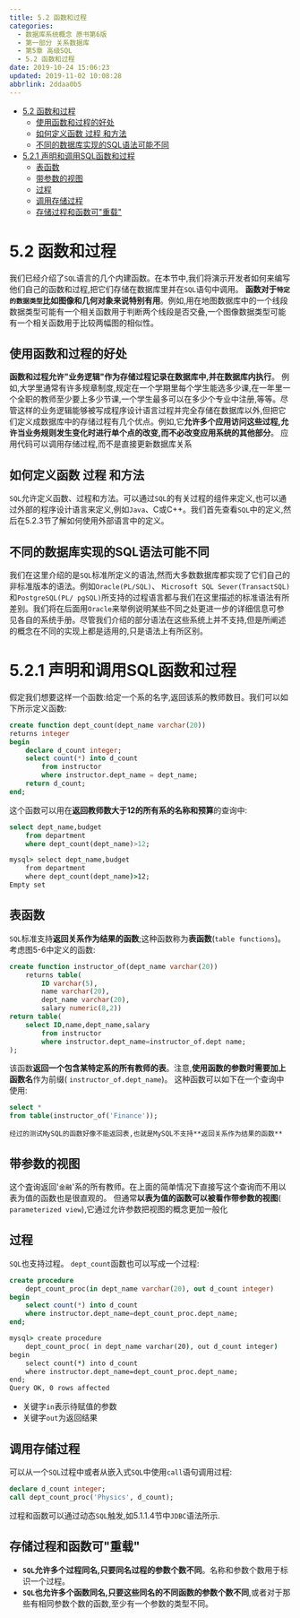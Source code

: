 ```yaml
---
title: 5.2 函数和过程
categories: 
  - 数据库系统概念 原书第6版
  - 第一部分 关系数据库
  - 第5章 高级SQL
  - 5.2 函数和过程
date: 2019-10-24 15:06:23
updated: 2019-11-02 10:08:28
abbrlink: 2ddaa0b5
---
```

- [5.2 函数和过程](/ReadingNotes/2ddaa0b5/#5-2-函数和过程)
    - [使用函数和过程的好处](/ReadingNotes/2ddaa0b5/#使用函数和过程的好处)
    - [如何定义函数 过程 和方法](/ReadingNotes/2ddaa0b5/#如何定义函数-过程-和方法)
    - [不同的数据库实现的SQL语法可能不同](/ReadingNotes/2ddaa0b5/#不同的数据库实现的SQL语法可能不同)
- [5.2.1 声明和调用SQL函数和过程](/ReadingNotes/2ddaa0b5/#5-2-1-声明和调用SQL函数和过程)
    - [表函数](/ReadingNotes/2ddaa0b5/#表函数)
    - [带参数的视图](/ReadingNotes/2ddaa0b5/#带参数的视图)
    - [过程](/ReadingNotes/2ddaa0b5/#过程)
    - [调用存储过程](/ReadingNotes/2ddaa0b5/#调用存储过程)
    - [存储过程和函数可"重载"](/ReadingNotes/2ddaa0b5/#存储过程和函数可"重载")

<!--more-->
<script src="https://cdn.bootcss.com/jquery/3.4.0/jquery.slim.min.js"></script>
<script>$(document).ready(function () {$(".post-body > ul:nth-child(1)").hide();});</script>

<!--end-->
<!--SSTStart-->
# 5.2 函数和过程 #
我们已经介绍了`SQL`语言的几个内建函数。在本节中,我们将演示开发者如何来编写他们自己的函数和过程,把它们存储在数据库里并在`SQL`语句中调用。
**函数对于`特定的数据类型`比如图像和几何对象来说特别有用**。例如,用在地图数据库中的一个线段数据类型可能有一个相关函数用于判断两个线段是否交叠,一个图像数据类型可能有一个相关函数用于比较两幅图的相似性。
## 使用函数和过程的好处 ##
**函数和过程允许"业务逻辑"作为存储过程记录在数据库中,并在数据库内执行**。
例如,大学里通常有许多规章制度,规定在一个学期里每个学生能选多少课,在一年里一个全职的教师至少要上多少节课,一个学生最多可以在多少个专业中注册,等等。尽管这样的业务逻辑能够被写成程序设计语言过程并完全存储在数据库以外,但把它们定义成数据库中的存储过程有几个优点。例如,它**允许多个应用访问这些过程,允许当业务规则发生变化时进行单个点的改变,而不必改变应用系统的其他部分**。
应用代码可以调用存储过程,而不是直接更新数据库关系

## 如何定义函数 过程 和方法 ##
`SQL`允许定义函数、过程和方法。可以通过`SQL`的有关过程的组件来定义,也可以通过外部的程序设计语言来定义,例如`Java`、C或C++。我们首先查看`SQL`中的定义,然后在5.2.3节了解如何使用外部语言中的定义。
## 不同的数据库实现的SQL语法可能不同 ##
我们在这里介绍的是`SQL`标准所定义的语法,然而大多数数据库都实现了它们自己的非标准版本的语法。例如`Oracle(PL/SQL)`、 `Microsoft SQL Sever(TransactSQL)`和`PostgreSQL(PL/ pgSQL)`所支持的过程语言都与我们在这里描述的标准语法有所差别。我们将在后面用`Oracle`来举例说明某些不同之处更进一步的详细信息可参见各自的系统手册。尽管我们介绍的部分语法在这些系统上并不支持,但是所阐述的概念在不同的实现上都是适用的,只是语法上有所区别。

# 5.2.1 声明和调用SQL函数和过程 #
假定我们想要这样一个函数:给定一个系的名字,返回该系的教师数目。我们可以如下所示定义函数:
```sql
create function dept_count(dept_name varchar(20))
returns integer
begin
    declare d_count integer;
    select count(*) into d_count
        from instructor
        where instructor.dept_name = dept_name;
    return d_count;
end;
```
这个函数可以用在**返回教师数大于12的所有系的名称和预算**的查询中:
```sql
select dept_name,budget
    from department
    where dept_count(dept_name)>12;
```
```cmd
mysql> select dept_name,budget
    from department
    where dept_count(dept_name)>12;
Empty set
```
## 表函数 ##
`SQL`标准支持**返回关系作为结果的函数**;这种函数称为**表函数**(`table functions`)。考虑图5-6中定义的函数:
```sql
create function instructor_of(dept_name varchar(20))
    returns table(
        ID varchar(5),
        name varchar(20),
        dept_name varchar(20),
        salary numeric(8,2))
return table(
    select ID,name,dept_name,salary
        from instructor
        where instructor.dept_name=instructor_of.dept name;
);
```
该函数**返回一个包含某特定系的所有教师的表**。注意,**使用函数的参数时需要加上函数名**作为前缀( `instructor_of.dept_name`)。
这种函数可以如下在一个查询中使用:
```sql
select *
from table(instructor_of('Finance'));
```
```ks
经过的测试MySQL的函数好像不能返回表,也就是MySQL不支持**返回关系作为结果的函数**
```
## 带参数的视图 ##
这个査询返回'`金融`'系的所有教师。在上面的简单情况下直接写这个查询而不用以表为值的函数也是很直观的。
但通常**以表为值的函数可以被看作带参数的视图**( `parameterized view`),它通过允许参数把视图的概念更加一般化
## 过程 ##
`SQL`也支持过程。 `dept_count`函数也可以写成一个过程:

```sql
create procedure
    dept_count_proc(in dept_name varchar(20), out d_count integer)
begin
    select count(*) into d_count
    where instructor.dept_name=dept_count_proc.dept_name;
end;
```
```cmd
mysql> create procedure
    dept_count_proc( in dept_name varchar(20), out d_count integer)
begin
    select count(*) into d_count
    where instructor.dept_name=dept_count_proc.dept_name;
end;
Query OK, 0 rows affected
```
- 关键字`in`表示待赋值的参数
- 关键字`out`为返回结果

## 调用存储过程 ##
可以从一个`SQL`过程中或者从嵌入式`SQL`中使用`call`语句调用过程:
```sql
declare d_count integer;
call dept_count_proc('Physics', d_count);
```
过程和函数可以通过动态`SQL`触发,如5.1.1.4节中`JDBC`语法所示.
## 存储过程和函数可"重载" ##
- **`SQL`允许多个过程同名,只要同名过程的参数个数不同**。名称和参数个数用于标识一个过程。
- **`SQL`也允许多个函数同名,只要这些同名的不同函数的参数个数不同**,或者对于那些有相同参数个数的函数,至少有一个参数的类型不同。

<!--SSTStop-->

